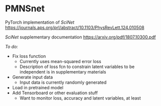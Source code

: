 # PMNSnet
PyTorch implementation of <em>SciNet</em>
https://journals.aps.org/prl/abstract/10.1103/PhysRevLett.124.010508

<em>SciNet</em> supplementary documentation https://arxiv.org/pdf/1807.10300.pdf

*To do:*
* Fix loss function
  * Currently uses mean-squared error loss
  * Description of loss fcn to constrain latent variables to be independent is in supplementary materials
* Generate input data
  * Input data is currently randomly generated
* Load in pretrained model
* Add Tensorboard or other evaluation stuff
  * Want to monitor loss, accuracy and latent variables, at least
